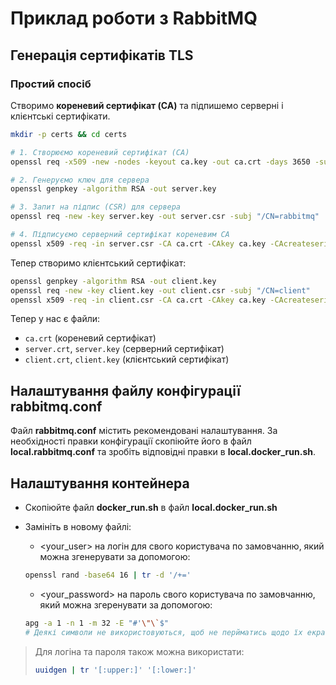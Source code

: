 # Приклад роботи з RabbitMQ

## Генерація сертифікатів TLS

### Простий спосіб

Створимо **кореневий сертифікат (CA)** та підпишемо серверні і клієнтські сертифікати.  

```sh
mkdir -p certs && cd certs

# 1. Створюємо кореневий сертифікат (CA)
openssl req -x509 -new -nodes -keyout ca.key -out ca.crt -days 3650 -subj "/CN=MyCA"

# 2. Генеруємо ключ для сервера
openssl genpkey -algorithm RSA -out server.key

# 3. Запит на підпис (CSR) для сервера
openssl req -new -key server.key -out server.csr -subj "/CN=rabbitmq"

# 4. Підписуємо серверний сертифікат кореневим CA
openssl x509 -req -in server.csr -CA ca.crt -CAkey ca.key -CAcreateserial -out server.crt -days 3650
```

Тепер створимо клієнтський сертифікат:

```sh
openssl genpkey -algorithm RSA -out client.key
openssl req -new -key client.key -out client.csr -subj "/CN=client"
openssl x509 -req -in client.csr -CA ca.crt -CAkey ca.key -CAcreateserial -out client.crt -days 3650
```

Тепер у нас є файли:  
- `ca.crt` (кореневий сертифікат)  
- `server.crt`, `server.key` (серверний сертифікат)  
- `client.crt`, `client.key` (клієнтський сертифікат)  

## Налаштування файлу конфігурації **rabbitmq.conf**

Файл **rabbitmq.conf** містить рекомендовані налаштування. За необхідності правки конфігурації скопіюйте його в файл **local.rabbitmq.conf** та зробіть відповідні правки в **local.docker_run.sh**.

## Налаштування контейнера

- Скопіюйте файл **docker_run.sh** в файл **local.docker_run.sh**
- Замініть в новому файлі:

	+ <your_user> на логін для свого користувача по замовчанню, який можна згенерувати за допомогою:
	```bash
	openssl rand -base64 16 | tr -d '/+='
	```
	+ <your_password> на пароль свого користувача по замовчанню, який можна згеренувати за допомогою:
	```bash
	apg -a 1 -n 1 -m 32 -E "#'\"\`$"
	# Деякі символи не використовуються, щоб не перйматись щодо їх екранування
	```

> Для логіна та пароля також можна використати:
> ```bash
> uuidgen | tr '[:upper:]' '[:lower:]'
> ```
